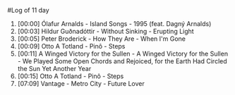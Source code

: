 #Log of 11 day

1. [00:00] Ólafur Arnalds - Island Songs - 1995 (feat. Dagný Arnalds)
1. [00:03] Hildur Guðnadóttir - Without Sinking - Erupting Light
1. [00:05] Peter Broderick - How They Are - When I'm Gone
1. [00:09] Otto A Totland - Pinô - Steps
1. [00:11] A Winged Victory for the Sullen - A Winged Victory for the Sullen - We Played Some Open Chords and Rejoiced, for the Earth Had Circled the Sun Yet Another Year
1. [00:15] Otto A Totland - Pinô - Steps
1. [07:09] Vantage - Metro City - Future Lover
